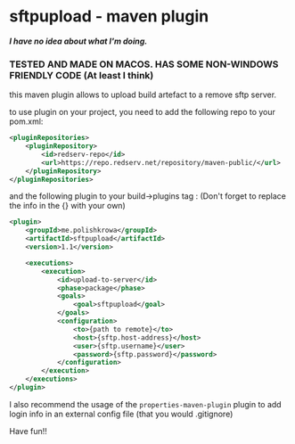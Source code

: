 # sftpupload - maven plugin
***I have no idea about what I'm doing.***

### **TESTED AND MADE ON MACOS. HAS SOME NON-WINDOWS FRIENDLY CODE (At least I think)**

this maven plugin allows to upload build artefact to a remove sftp server.

to use plugin on your project, you need to add the following repo to your pom.xml:

```xml
<pluginRepositories>
    <pluginRepository>
        <id>redserv-repo</id>
        <url>https://repo.redserv.net/repository/maven-public/</url>
    </pluginRepository>
</pluginRepositories>
```
and the following plugin to your build->plugins tag :  (Don't forget to replace the info in the  {} with your own)
```xml
<plugin>
    <groupId>me.polishkrowa</groupId>
    <artifactId>sftpupload</artifactId>
    <version>1.1</version>

    <executions>
        <execution>
            <id>upload-to-server</id>
            <phase>package</phase>
            <goals>
                <goal>sftpupload</goal>
            </goals>
            <configuration>
                <to>{path to remote}</to>
                <host>{sftp.host-address}</host>
                <user>{sftp.username}</user>
                <password>{sftp.password}</password>
            </configuration>
        </execution>
    </executions>
</plugin>
```

I also recommend the usage of the `properties-maven-plugin` plugin to add login info in an external config file (that you would .gitignore)

Have fun!!

